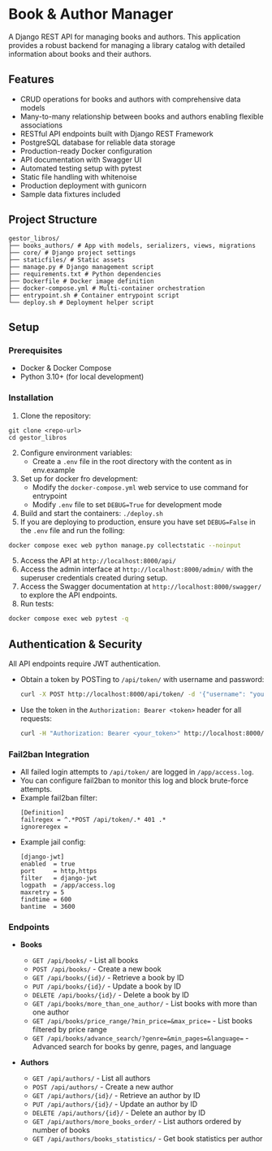 # Book & Author Manager

A Django REST API for managing books and authors. This application provides a robust backend for managing a library
catalog with detailed information about books and their authors.

## Features

- CRUD operations for books and authors with comprehensive data models
- Many-to-many relationship between books and authors enabling flexible associations
- RESTful API endpoints built with Django REST Framework
- PostgreSQL database for reliable data storage
- Production-ready Docker configuration
- API documentation with Swagger UI
- Automated testing setup with pytest
- Static file handling with whitenoise
- Production deployment with gunicorn
- Sample data fixtures included

## Project Structure
```
gestor_libros/ 
├── books_authors/ # App with models, serializers, views, migrations 
├── core/ # Django project settings 
├── staticfiles/ # Static assets 
├── manage.py # Django management script 
├── requirements.txt # Python dependencies 
├── Dockerfile # Docker image definition 
├── docker-compose.yml # Multi-container orchestration 
├── entrypoint.sh # Container entrypoint script 
└── deploy.sh # Deployment helper script 
```
## Setup

### Prerequisites

- Docker & Docker Compose
- Python 3.10+ (for local development)

### Installation

1. Clone the repository:
```
git clone <repo-url>
cd gestor_libros
``` 
2. Configure environment variables:
   - Create a `.env` file in the root directory with the  content as in env.example
3. Set up for docker fro development:
   - Modify the `docker-compose.yml` web service to use command for entrypoint
   - Modify `.env` file to set `DEBUG=True` for development mode
4. Build and start the containers:
```./deploy.sh```
5. If you are deploying to production, ensure you have set `DEBUG=False` in the `.env` file and run the folling:
```bash
docker compose exec web python manage.py collectstatic --noinput
```

5. Access the API at `http://localhost:8000/api/`
6. Access the admin interface at `http://localhost:8000/admin/` with the superuser credentials created during setup.
7. Access the Swagger documentation at `http://localhost:8000/swagger/` to explore the API endpoints.
8. Run tests:
```bash
docker compose exec web pytest -q
```

## Authentication & Security

All API endpoints require JWT authentication.

- Obtain a token by POSTing to `/api/token/` with username and password:
  ```bash
  curl -X POST http://localhost:8000/api/token/ -d '{"username": "youruser", "password": "yourpass"}' -H "Content-Type: application/json"
  ```
- Use the token in the `Authorization: Bearer <token>` header for all requests:
  ```bash
  curl -H "Authorization: Bearer <your_token>" http://localhost:8000/api/authors/
  ```

### Fail2ban Integration

- All failed login attempts to `/api/token/` are logged in `/app/access.log`.
- You can configure fail2ban to monitor this log and block brute-force attempts.
- Example fail2ban filter:
  ```
  [Definition]
  failregex = ^.*POST /api/token/.* 401 .*
  ignoreregex =
  ```
- Example jail config:
  ```
  [django-jwt]
  enabled  = true
  port     = http,https
  filter   = django-jwt
  logpath  = /app/access.log
  maxretry = 5
  findtime = 600
  bantime  = 3600
  ```


### Endpoints

- **Books**
  - `GET /api/books/` - List all books
  - `POST /api/books/` - Create a new book
  - `GET /api/books/{id}/` - Retrieve a book by ID
  - `PUT /api/books/{id}/` - Update a book by ID
  - `DELETE /api/books/{id}/` - Delete a book by ID
  - `GET /api/books/more_than_one_author/` - List books with more than one author
  - `GET /api/books/price_range/?min_price=&max_price=` - List books filtered by price range
  - `GET /api/books/advance_search/?genre=&min_pages=&language=` - Advanced search for books by genre, pages, and language

- **Authors**
  - `GET /api/authors/` - List all authors
  - `POST /api/authors/` - Create a new author
  - `GET /api/authors/{id}/` - Retrieve an author by ID
  - `PUT /api/authors/{id}/` - Update an author by ID
  - `DELETE /api/authors/{id}/` - Delete an author by ID
  - `GET /api/authors/more_books_order/` - List authors ordered by number of books
  - `GET /api/authors/books_statistics/` - Get book statistics per author
